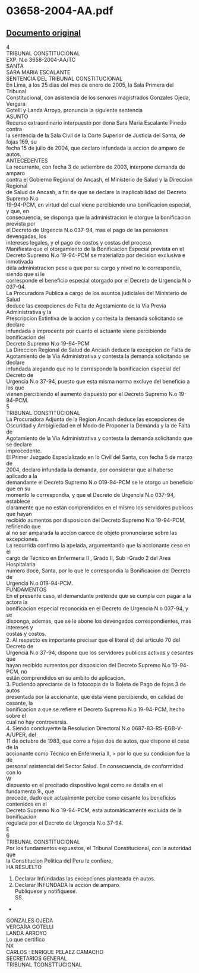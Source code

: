 
03658-2004-AA.pdf
=================
  
[Documento original](https://tc.gob.pe/jurisprudencia/2005/03658-2004-AA.pdf)  
---  
4  
TRIBUNAL CONSTITUCIONAL  
EXP. N.o 3658-2004-AA/TC  
SANTA  
SARA MARIA ESCALANTE  
SENTENCIA DEL TRIBUNAL CONSTITUCIONAL  
En Lima, a los 25 dias del mes de enero de 2005, la Sala Primera del Tribunal  
Constitucional, con asistencia de los senores magistrados Gonzales Ojeda, Vergara  
Gotelli y Landa Arroyo, pronuncia la siguiente sentencia  
ASUNTO  
Recurso extraordinario interpuesto por dona Sara Maria Escalante Pinedo contra  
la sentencia de la Sala Civil de la Corte Superior de Justicia del Santa, de fojas 169, su  
fecha 15 de julio de 2004, que declaro infundada la accion de amparo de autos.  
ANTECEDENTES  
La recurrente, con fecha 3 de setiembre de 2003, interpone demanda de amparo  
çontra el Gobierno Regional de Ancash, el Ministerio de Salud y la Direccion Regional  
de Salud de Ancash, a fin de que se declare la inaplicabilidad del Decreto Supremo N.o  
19-94-PCM, en virtud del cual viene percibiendo una bonificacion especial, y que, en  
consecuencia, se disponga que la administracion le otorgue la bonificacion prevista por  
el Decreto de Urgencia N.o 037-94, mas el pago de las pensiones devengadas, los  
intereses legales, y el pago de costos y costas del proceso.  
Manifiesta que el otorgamiento de la Bonificacion Especial prevista en el  
Decreto Supremo N.o 19-94-PCM se materializo por decision exclusiva e inmotivada  
déla administracion pese a que por su cargo y nivel no le correspondia, siendo que si le  
corresponde el beneficio especial otorgado por el Decreto de Urgencia N.o 037-94.  
La Procuradora Publica a cargo de los asuntos judiciales del Ministerio de Salud  
deduce las excepciones de Falta de Agotamiento de la Via Previa Administrativa y la  
Prescripcion Extintiva de la accion y contesta la demanda solicitando se declare  
infundada e improcente por cuanto el actuante viene percibiendo bonificacion del  
Decreto Supremo N.o 19-94-PCM  
La Direccion Regional de Salud de Ancash deduce la excepcion de Falta de  
Agotamiento de la Via Administrativa y contesta la demanda solicitando se declare  
infundada alegando que no le corresponde la bonificacion especial del Decreto de  
Urgencia N.o 37-94, puesto que esta misma norma excluye del beneficio a los que  
vienen percibiendo el aumento dispuesto por el Decreto Supremo N.o 19-94-PCM.  
5  
TRIBUNAL CONSTITUCIONAL  
La Procuradora Adjunta de la Region Ancash deduce las excepciones de  
Oscuridad y Ambigiiedad en el Modo de Proponer la Demanda y la de Falta de  
Agotamiento de la Via Administrativa y contesta la demanda solicitando que se declare  
improcedente.  
El Primer Juzgado Especializado en lo Civil del Santa, con fecha 5 de marzo de  
2004, declaro infundada la demanda, por considerar que al haberse aplicado a la  
demandante el Decreto Supremo N.o 019-94-PCM se le otorgo un beneficio que en su  
momento le correspondia, y que el Decreto de Urgencia N.o 037-94, establece  
claramente que no estan comprendidos en el mismo los servidores publicos que hayan  
recibido aumentos por disposicion del Decreto Supremo N.o 19-94-PCM, refiriendo que  
al no ser amparada la accion carece de objeto pronunciarse sobre las excepciones.  
La recurrida confirmo la apelada, argumentando que la accionante ceso en el  
cargo de Técnico en Enfermeria II , Grado II, Sub -Grado 2 del Area Hospitalaria  
numero doce, Santa, por lo que le correspondia la Bonificacion del Decreto de  
Urgencia N.o 019-94-PCM.  
FUNDAMENTOS  
En el presente caso, el demandante pretende que se cumpla con pagar a la actora la  
bonificacion especial reconocida en el Decreto de Urgencia N.o 037-94, y se  
disponga, ademas, que se le abone los devengados correspondientes, mas intereses y  
costas y costos.  
2. Al respecto es importante precisar que el literal d) del articulo 70 del Decreto de  
Urgencia N.o 37-94, dispone que los servidores publicos activos y cesantes que  
hayan recibido aumentos por disposicion del Decreto Supremo N.o 19-94-PCM, no  
estân comprendidos en su ambito de aplicacion.  
3. Pudiendo apreciarse de la fotocopia de la Boleta de Pago de fojas 3 de autos  
presentada por la accionante, que ésta viene percibiendo, en calidad de cesante, la  
bonificacion a que se refiere el Decreto Supremo N.o 19-94-PCM, hecho sobre el  
cual no hay controversia.  
4. Siendo concluyente la Resolucion Directoral N.o 0687-83-RS-EGB-V-A/UPER, del  
11 de octubre de 1983, que corre a fojas dos de autos, que dispone el cese de la  
accionante como Técnico en Enfermeria II, > por lo que su condicion fue la de  
personal asistencial del Sector Salud. En consecuencia, de conformidad con lo  
W  
dispuesto en el precitado dispositivo legal como se detalla en el fundamento 9., que  
precede, dado que actualmente percibe como cesante los beneficios contenidos en el  
Decreto Supremo N.o 19-94-PCM, esta automâticamente excluida de la bonificacion  
regulada por el Decreto de Urgencia N.o 37-94.  
E  
6  
TRIBUNAL CONSTITUCIONAL  
Por los fundamentos expuestos, el Tribunal Constitucional, con la autoridad que  
la Constitucion Politica del Peru le confiere,  
HA RESUELTO  
1. Declarar Infundadas las excepciones planteada en autos.  
2. Declarar INFUNDADA la accion de amparo.  
Publiquese y notifiquese.  
SS.  
-  
GONZALES OJEDA  
VERGARA GOTELLI  
LANDA ARROYO  
Lo que certifico  
NX  
CARLOS : ENRIQUE PELAEZ CAMACHO  
SECRETARIOS GENERAL  
TRIBUNAL TCONSTTUCIONAL
